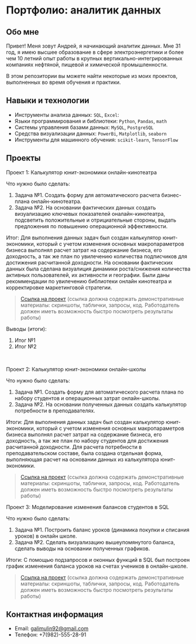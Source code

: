 # Портфолио: аналитик данных

## Обо мне 

Привет! Меня зовут Андрей, я начинающий аналитик данных. 
Мне 31 год, я имею высшее образование в сфере электроэнергетики и более чем 10 летний опыт работы в крупных вертикально-интегрированных компаниях нефтяной, пищевой и химической промышленности.

В этом репозитории вы можете найти некоторые из моих проектов, выполненных во время обучения и практики.
<br>

## Навыки и технологии
- Инструменты анализа данных: ``SQL``, ``Excel``: 
- Языки программирования и библиотеки: ``Python``, ``Pandas``, ``math`` 
- Системы управления базами данных: ``MySQL``, ``PostgreSQL``
- Средства визуализации данных: ``PowerBi``, ``Matplotlib``, ``seaborn``
- Инструменты для машинного обучения: ``scikit-learn``, ``TensorFlow``



## Проекты
<p> Проект 1: Калькулятор юнит-экономики онлайн-кинотеатра</p>
<p>Что нужно было сделать:<p>
<ol>
 <li>Задача №1. Создать форму для автоматического расчета бизнес-плана онлайн-кинотеатра. </li>
  <li>Задача №2. На основании фактических данных создать визуализацию ключевых показателей оналайн-кинотеатра, подсветить положительные и отрициательные стороны, выдать предложения по повышению операционной эффективности. </li>
</ol>

<p>Итог: Для выполнения данных задач был создан калькулятор юнит-экономики, который с учетом изменения основных макропараметров бизнеса выполнял расчет затрат на содержание бизнеса, его доходность, а так же план по увилечению количества подписчиков для достижения расчитанной доходности. На основании фактических данных была сделана визуалиция динамики роста/снижения количества активных пользователей, их активности и географии. Были даны рекоммендации по увилечению библиотеки онлайн кинотеатра и корректировке маркетинговой стратегии.


> <a href="https://github.com/Skyproportfolio/data-analytics-5month/blob/main/Проект%20№1.xlsx">Ссылка на проект</a>
  (ссылка должна содержать демонстративные материалы: скриншоты, таблички, запросы, код. Работодатель должен иметь возможность быстро посмотреть результаты работы)

<p>Выводы (итоги):<p>
<ol>
  <li>Итог №1</li>
  <li>Итог №2</li>
</ol>
<br> 

<p> Проект 2: Калькулятор юнит-экономики онлайн-школы</p>
<p>Что нужно было сделать:<p>
<ol>
  <li>Задача №1. Создать форму для автоматического расчета плана по набору студентов и операционных затрат онлайн-школы. </li>
  <li>Задача №2. На основании полученных данных создать калькулятор потребности в преподавателях. </li>
</ol>

<p>Итоги: Для выполнения данных задач был создан калькулятор юнит-экономики, который с учетом изменения основных макропараметров бизнеса выполнял расчет затрат на содержание бизнеса, его доходность, а так же план по набору студентов для достижения расчитанной доходности. Для расчета потребности в преподавательском составе, была создана отдельная форма, выполняющая расчет на основании данных из калькулятора юнит-экономики. 

> <a href="https://drive.google.com/drive/folders/11HcEeqniyrCMjuwHZ0GLysX0A2SEv-_x">Ссылка на проект</a>
 (ссылка должна содержать демонстративные материалы: скриншоты, таблички, запросы, код. Работодатель должен иметь возможность быстро посмотреть результаты работы)


<p>Проект 3: Моделирование изменения балансов студентов в SQL</p> 
<p>Что нужно было сделать:<p>
<ol>
  <li>Задача №1. Построить баланс уроков (динамика покупки и списания уроков) в онлайн школе.</li>
  <li>Задача №2. Сделать визуализацию вышеупомянутого баланса, сделать выводы на основании полученных графиков. </li>
</ol>

<p>Итоги: С помощью подзапросов и оконных функций в SQL  был построен график изменения баланса уроков на счетах учеников в онлайн-школе.

> <a href="https://github.com/galimulin92/Andrey/blob/main/Проект%20№3.docx">Ссылка на проект</a>
(ссылка должна содержать демонстративные материалы: скриншоты, таблички, запросы, код. Работодатель должен иметь возможность быстро посмотреть результаты работы)


## Контактная информация
- Email: galimulin92@gmail.com
- Телефон: +7(982)-555-28-91
